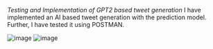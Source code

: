 *Testing and Implementation of GPT2 based tweet generation*
I have implemented an AI based tweet generation with the prediction model. Further, I have tested it using POSTMAN.

![image](https://github.com/user-attachments/assets/bcf870a2-31d8-42de-bd40-946aa25c9ef0)
![image](https://github.com/user-attachments/assets/ba93dd4d-7839-4cb4-aee7-56d4fd66d655)
